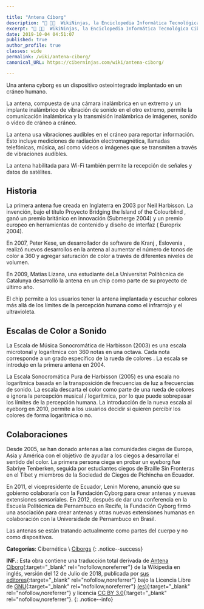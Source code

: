 ```yaml
---

title: "Antena Cíborg"
description: "📖 👨‍💻  WikiNinjas, la Enciclopedia Informática Tecnológica Ciberninjas: Antena Cíborg"
excerpt: "📖 👨‍💻  WikiNinjas, la Enciclopedia Informática Tecnológica Ciberninjas: Antena Cíborg"
date: 2019-10-04 04:51:07
published: true
author_profile: true
classes: wide
permalink: /wiki/antena-ciborg/
canonical_URL: https://ciberninjas.com/wiki/antena-ciborg/

---
```


Una antena cyborg es un dispositivo osteointegrado implantado en un cráneo humano.

La antena, compuesta de una cámara inalámbrica en un extremo y un implante inalámbrico de vibración de sonido en el otro extremo, permite la comunicación inalámbrica y la transmisión inalámbrica de imágenes, sonido o video de cráneo a cráneo.

<script async src="https://pagead2.googlesyndication.com/pagead/js/adsbygoogle.js"></script>
<ins class="adsbygoogle"
     style="display:block; text-align:center;"
     data-ad-layout="in-article"
     data-ad-format="fluid"
     data-ad-client="ca-pub-9630764103400456"
     data-ad-slot="3229974124"></ins>
<script>
     (adsbygoogle = window.adsbygoogle || []).push({});
</script>

La antena usa vibraciones audibles en el cráneo para reportar información. Esto incluye mediciones de radiación electromagnética, llamadas telefónicas, música, así como videos o imágenes que se transmiten a través de vibraciones audibles.

La antena habilitada para Wi-Fi también permite la recepción de señales y datos de satélites.

## Historia

La primera antena fue creada en Inglaterra en 2003 por Neil Harbisson. La invención, bajo el título Proyecto Bridging the Island of the Colourblind , ganó un premio británico en innovación (Submerge 2004) y un premio europeo en herramientas de contenido y diseño de interfaz ( Europrix 2004).

En 2007, Peter Kese, un desarrollador de software de Kranj , Eslovenia , realizó nuevos desarrollos en la antena al aumentar el número de tonos de color a 360 y agregar saturación de color a través de diferentes niveles de volumen.

<script async src="https://pagead2.googlesyndication.com/pagead/js/adsbygoogle.js"></script>
<ins class="adsbygoogle"
     style="display:block; text-align:center;"
     data-ad-layout="in-article"
     data-ad-format="fluid"
     data-ad-client="ca-pub-9630764103400456"
     data-ad-slot="3229974124"></ins>
<script>
     (adsbygoogle = window.adsbygoogle || []).push({});
</script>

En 2009, Matias Lizana, una estudiante deLa Universitat Politècnica de Catalunya desarrolló la antena en un chip como parte de su proyecto de último año.

El chip permite a los usuarios tener la antena implantada y escuchar colores más allá de los límites de la percepción humana como el infrarrojo y el ultravioleta.

## Escalas de Color a Sonido

La Escala de Música Sonocromática de Harbisson (2003) es una escala microtonal y logarítmica con 360 notas en una octava. Cada nota corresponde a un grado específico de la rueda de colores . La escala se introdujo en la primera antena en 2004.

La Escala Sonocromática Pura de Harbisson (2005) es una escala no logarítmica basada en la transposición de frecuencias de luz a frecuencias de sonido. La escala descarta el color como parte de una rueda de colores e ignora la percepción musical / logarítmica, por lo que puede sobrepasar los límites de la percepción humana. La introducción de la nueva escala al eyeborg en 2010, permite a los usuarios decidir si quieren percibir los colores de forma logarítmica o no.

## Colaboraciones

Desde 2005, se han donado antenas a las comunidades ciegas de Europa, Asia y América con el objetivo de ayudar a los ciegos a desarrollar el sentido del color. La primera persona ciega en probar un eyeborg fue Sabriye Tenberken, seguida por estudiantes ciegos de Braille Sin Fronteras en el Tíbet y miembros de la Sociedad de Ciegos de Pichincha en Ecuador.

<script async src="https://pagead2.googlesyndication.com/pagead/js/adsbygoogle.js"></script>
<ins class="adsbygoogle"
     style="display:block; text-align:center;"
     data-ad-layout="in-article"
     data-ad-format="fluid"
     data-ad-client="ca-pub-9630764103400456"
     data-ad-slot="3229974124"></ins>
<script>
     (adsbygoogle = window.adsbygoogle || []).push({});
</script>

En 2011, el vicepresidente de Ecuador, Lenin Moreno, anunció que su gobierno colaboraría con la Fundación Cyborg para crear antenas y nuevas extensiones sensoriales. En 2012, después de dar una conferencia en la Escuela Politécnica de Pernambuco en Recife, la Fundación Cyborg firmó una asociación para crear antenas y otras nuevas extensiones humanas en colaboración con la Universidade de Pernambuco en Brasil.

Las antenas se están tratando actualmente como partes del cuerpo y no como dispositivos.

**Categorías**: Cibernética \ [Cíborgs](/wiki/categoria/cambio-tecnologico/)
{: .notice--success}

**INF.**: Esta obra contiene una traducción total derivada de [Antena Cíborg](https://en.wikipedia.org/wiki/Cyborg_antenna){:target="_blank" rel="nofollow,noreferrer"} de la Wikipedia en inglés, versión del 12 de Julio de 2018, publicada por [sus editores](https://en.wikipedia.org/w/index.php?title=Cyborg_antenna&action=history){:target="_blank" rel="nofollow,noreferrer"} bajo la Licencia Libre de [GNU](http://www.gnu.org/licenses/licenses.html#GPL){:target="_blank" rel="nofollow,noreferrer"} [(es)](https://es.wikipedia.org/wiki/Wikipedia:Traducci%C3%B3n_no_oficial_de_la_Licencia_de_documentaci%C3%B3n_libre_de_GNU){:target="_blank" rel="nofollow,noreferrer"} y licencia [CC BY 3.0](https://creativecommons.org/licenses/by-sa/3.0/deed.es){:target="_blank" rel="nofollow,noreferrer"}.
{: .notice--info}